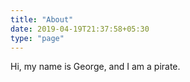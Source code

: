 ```yaml
---
title: "About"
date: 2019-04-19T21:37:58+05:30
type: "page"
---
```


Hi, my name is George, and I am a pirate. 
